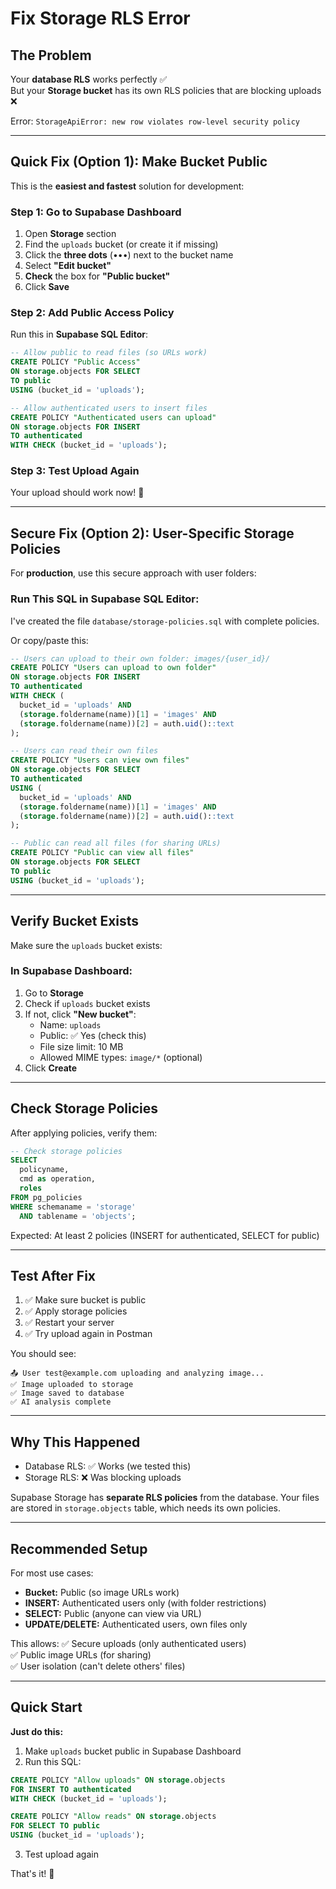 # Fix Storage RLS Error

## The Problem

Your **database RLS** works perfectly ✅  
But your **Storage bucket** has its own RLS policies that are blocking uploads ❌

Error: `StorageApiError: new row violates row-level security policy`

---

## Quick Fix (Option 1): Make Bucket Public

This is the **easiest and fastest** solution for development:

### Step 1: Go to Supabase Dashboard

1. Open **Storage** section
2. Find the `uploads` bucket (or create it if missing)
3. Click the **three dots** (•••) next to the bucket name
4. Select **"Edit bucket"**
5. **Check** the box for **"Public bucket"**
6. Click **Save**

### Step 2: Add Public Access Policy

Run this in **Supabase SQL Editor**:

```sql
-- Allow public to read files (so URLs work)
CREATE POLICY "Public Access"
ON storage.objects FOR SELECT
TO public
USING (bucket_id = 'uploads');

-- Allow authenticated users to insert files
CREATE POLICY "Authenticated users can upload"
ON storage.objects FOR INSERT
TO authenticated
WITH CHECK (bucket_id = 'uploads');
```

### Step 3: Test Upload Again

Your upload should work now! 🎉

---

## Secure Fix (Option 2): User-Specific Storage Policies

For **production**, use this secure approach with user folders:

### Run This SQL in Supabase SQL Editor:

I've created the file `database/storage-policies.sql` with complete policies.

Or copy/paste this:

```sql
-- Users can upload to their own folder: images/{user_id}/
CREATE POLICY "Users can upload to own folder"
ON storage.objects FOR INSERT
TO authenticated
WITH CHECK (
  bucket_id = 'uploads' AND
  (storage.foldername(name))[1] = 'images' AND
  (storage.foldername(name))[2] = auth.uid()::text
);

-- Users can read their own files
CREATE POLICY "Users can view own files"
ON storage.objects FOR SELECT
TO authenticated
USING (
  bucket_id = 'uploads' AND
  (storage.foldername(name))[1] = 'images' AND
  (storage.foldername(name))[2] = auth.uid()::text
);

-- Public can read all files (for sharing URLs)
CREATE POLICY "Public can view all files"
ON storage.objects FOR SELECT
TO public
USING (bucket_id = 'uploads');
```

---

## Verify Bucket Exists

Make sure the `uploads` bucket exists:

### In Supabase Dashboard:

1. Go to **Storage**
2. Check if `uploads` bucket exists
3. If not, click **"New bucket"**:
   - Name: `uploads`
   - Public: ✅ Yes (check this)
   - File size limit: 10 MB
   - Allowed MIME types: `image/*` (optional)
4. Click **Create**

---

## Check Storage Policies

After applying policies, verify them:

```sql
-- Check storage policies
SELECT
  policyname,
  cmd as operation,
  roles
FROM pg_policies
WHERE schemaname = 'storage'
  AND tablename = 'objects';
```

Expected: At least 2 policies (INSERT for authenticated, SELECT for public)

---

## Test After Fix

1. ✅ Make sure bucket is public
2. ✅ Apply storage policies
3. ✅ Restart your server
4. ✅ Try upload again in Postman

You should see:

```
📤 User test@example.com uploading and analyzing image...
✅ Image uploaded to storage
✅ Image saved to database
✅ AI analysis complete
```

---

## Why This Happened

- Database RLS: ✅ Works (we tested this)
- Storage RLS: ❌ Was blocking uploads

Supabase Storage has **separate RLS policies** from the database. Your files are stored in `storage.objects` table, which needs its own policies.

---

## Recommended Setup

For most use cases:

- **Bucket:** Public (so image URLs work)
- **INSERT:** Authenticated users only (with folder restrictions)
- **SELECT:** Public (anyone can view via URL)
- **UPDATE/DELETE:** Authenticated users, own files only

This allows:
✅ Secure uploads (only authenticated users)  
✅ Public image URLs (for sharing)  
✅ User isolation (can't delete others' files)

---

## Quick Start

**Just do this:**

1. Make `uploads` bucket public in Supabase Dashboard
2. Run this SQL:

```sql
CREATE POLICY "Allow uploads" ON storage.objects
FOR INSERT TO authenticated
WITH CHECK (bucket_id = 'uploads');

CREATE POLICY "Allow reads" ON storage.objects
FOR SELECT TO public
USING (bucket_id = 'uploads');
```

3. Test upload again

That's it! 🚀
